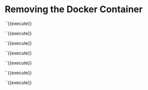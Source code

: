 <h1>Removing the Docker Container</h1>

``{{execute}}

``{{execute}}

``{{execute}}

``{{execute}}

``{{execute}}

``{{execute}}

``{{execute}}




